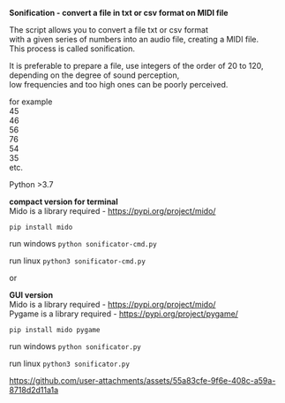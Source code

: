**Sonification - convert a file in txt or csv format on MIDI file**


The script allows you to convert a file txt or csv format   
with a given series of numbers into an audio file, creating a MIDI file.  
 This process is called sonification.  

It is preferable to prepare a file, use integers of the order of 20 to 120,   
depending on the degree of sound perception,   
low frequencies and too high ones can be poorly perceived.  

for example  
45  
46  
56  
76  
54  
35  
etc.



Python >3.7

**compact version for terminal**    
Mido is a library required - https://pypi.org/project/mido/ 
    
`pip install mido`  
     
run  windows `python sonificator-cmd.py`  
  
run linux `python3 sonificator-cmd.py`  
  
 or
  
**GUI version**  
Mido is a library required - https://pypi.org/project/mido/  
Pygame is a library required - https://pypi.org/project/pygame/ 
    
`pip install mido pygame`  

run windows  `python sonificator.py`  
  
run linux  `python3 sonificator.py`  

https://github.com/user-attachments/assets/55a83cfe-9f6e-408c-a59a-8718d2d11a1a

